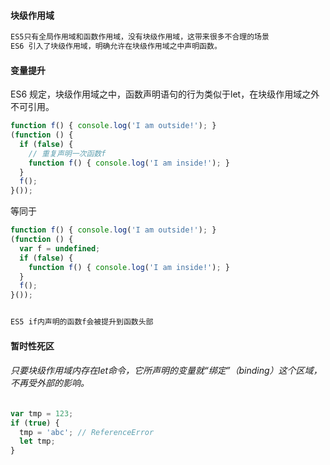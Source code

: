 #### 块级作用域
```txt
ES5只有全局作用域和函数作用域，没有块级作用域，这带来很多不合理的场景
ES6 引入了块级作用域，明确允许在块级作用域之中声明函数。
```
#### 变量提升
ES6 规定，块级作用域之中，函数声明语句的行为类似于let，在块级作用域之外不可引用。
```js
function f() { console.log('I am outside!'); }
(function () {
  if (false) {
    // 重复声明一次函数f
    function f() { console.log('I am inside!'); }
  }
  f();
}());
```
等同于
```js
function f() { console.log('I am outside!'); }
(function () {
  var f = undefined;
  if (false) {
    function f() { console.log('I am inside!'); }
  }
  f();
}());
```
```txt

ES5 if内声明的函数f会被提升到函数头部
```
#### 暂时性死区
###### 只要块级作用域内存在let命令，它所声明的变量就“绑定”（binding）这个区域，不再受外部的影响。
````javascript
var tmp = 123;
if (true) {
  tmp = 'abc'; // ReferenceError
  let tmp;
}
````
